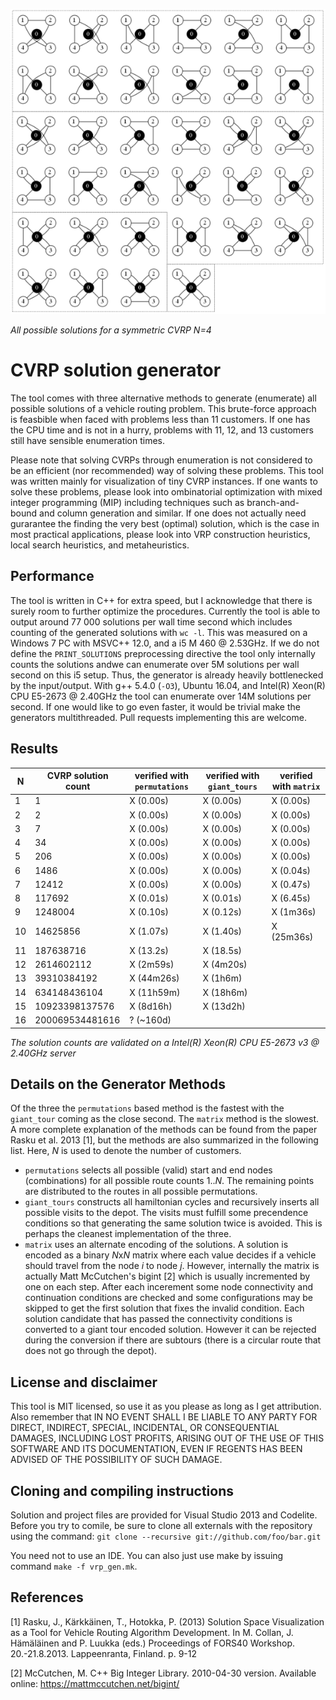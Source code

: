 ![solutions for cvrp](cvrp4_sols_sml.png)

*All possible solutions for a symmetric CVRP N=4*

# CVRP solution generator
The tool comes with three alternative methods to generate (enumerate) all possible solutions of a vehicle routing problem. This brute-force approach is feasbible when faced with problems less than 11 customers. If one has the CPU time and is not in a hurry, problems with 11, 12, and 13 customers still have sensible enumeration times.

Please note that solving CVRPs through enumeration is not considered to be an efficient (nor recommended) way of solving these problems. This tool was written mainly for visualization of tiny CVRP instances. If one wants to solve these problems, please look into ombinatorial optimization with mixed integer programming (MIP) including techniques such as branch-and-bound and column generation and similar. If one does not actually need gurarantee the finding the very best (optimal) solution, which is the case in most practical applications, please look into VRP construction heuristics, local search heuristics, and metaheuristics. 


## Performance

The tool is written in C++ for extra speed, but I acknowledge that there is surely room to further optimize the procedures. Currently the tool is able to output around 77 000 solutions per wall time second which includes counting of the generated solutions with `wc -l`. This was measured on a Windows 7 PC with MSVC++ 12.0, and a i5 M 460 @ 2.53GHz. If we do not define the `PRINT_SOLUTIONS` preprocessing directive the tool only internally counts the solutions andwe can enumerate over 5M solutions per wall second on this i5 setup. Thus, the generator is already heavily bottlenecked by the input/output. With g++ 5.4.0 (`-O3`), Ubuntu 16.04, and Intel(R) Xeon(R) CPU E5-2673 @ 2.40GHz the tool can enumerate over 14M solutions per second. If one would like to go even faster, it would be trivial make the generators multithreaded. Pull requests implementing this are welcome.

## Results

N | CVRP solution count | verified with `permutations` | verified with `giant_tours` | verified with `matrix`  
--- | --- | --- | --- | --- 
1 | 1                   | X (0.00s)  | X (0.00s) | X (0.00s)
2 | 2                   | X (0.00s)  | X (0.00s) | X (0.00s)
3 | 7                   | X (0.00s)  | X (0.00s) | X (0.00s)
4 | 34                  | X (0.00s)  | X (0.00s) | X (0.00s)
5 | 206                 | X (0.00s)  | X (0.00s) | X (0.00s)
6 | 1486                | X (0.00s)  | X (0.00s) | X (0.04s)
7 | 12412               | X (0.00s)  | X (0.00s) | X (0.47s)
8 | 117692              | X (0.01s)  | X (0.01s) | X (6.45s)
9 | 1248004             | X (0.10s)  | X (0.12s) | X (1m36s)
10 | 14625856           | X (1.07s)  | X (1.40s) | X (25m36s)
11 | 187638716          | X (13.2s)  | X (18.5s) | 
12 | 2614602112         | X (2m59s)  | X (4m20s) | 
13 | 39310384192        | X (44m26s) | X (1h6m) | 
14 | 634148436104       | X (11h59m) | X (18h6m) | 
15 | 10923398137576     | X (8d16h) | X (13d2h) |
16 | 200069534481616    | ? (~160d) |   | 


*The solution counts are validated on a Intel(R) Xeon(R) CPU E5-2673 v3 @ 2.40GHz server*

## Details on the Generator Methods

Of the three the `permutations` based method is the fastest with the `giant_tour` coming as the close second. The `matrix` method is the slowest. A more complete explanation of the methods can be found from the paper Rasku et al. 2013 [1], but the methods are also summarized in the following list. Here, *N* is used to denote the number of customers.
* `permutations` selects all possible (valid) start and end nodes (combinations) for all possible route counts 1..*N*. The remaining points are distributed to the routes in all possible permutations.
* `giant_tours` constructs all hamiltonian cycles and recursively inserts all possible visits to the depot. The visits must fulfill some precendence conditions so that generating the same solution twice is avoided. This is perhaps the cleanest implementation of the three.
* `matrix` uses an alternate encoding of the solutions. A solution is encoded as a binary *N*x*N* matrix where each value decides if a vehicle should travel from the node *i* to node *j*. However, internally the matrix is actually Matt McCutchen's bigint [2] which is usually incremented by one on each step. After each incerement some node connectivity and continuation conditions are checked and some configurations may be skipped to get the first solution that fixes the invalid condition. Each solution candidate that has passed the connectivity conditions is converted to a giant tour encoded solution. However it can be rejected during the conversion if there are subtours (there is a circular route that does not go through the depot). 

## License and disclaimer

This tool is MIT licensed, so use it as you please as long as I get attribution. Also remember that IN NO EVENT SHALL I BE LIABLE TO ANY PARTY FOR DIRECT, INDIRECT, SPECIAL, INCIDENTAL, OR CONSEQUENTIAL DAMAGES, INCLUDING LOST PROFITS, ARISING OUT OF THE USE OF THIS SOFTWARE AND ITS DOCUMENTATION, EVEN IF REGENTS HAS BEEN ADVISED OF THE POSSIBILITY OF SUCH DAMAGE.

## Cloning and compiling instructions

Solution and project files are provided for Visual Studio 2013 and Codelite. Before you try to comile, be sure to clone all externals with the repository using the command: `git clone --recursive git://github.com/foo/bar.git`

You need not to use an IDE. You can also just use make by issuing command `make -f vrp_gen.mk`.

## References

[1] Rasku, J., Kärkkäinen, T., Hotokka, P. (2013) Solution Space Visualization as a Tool for Vehicle Routing Algorithm Development. In M. Collan, J. Hämäläinen and P. Luukka (eds.) Proceedings of FORS40 Workshop. 20.-21.8.2013. Lappeenranta, Finland. p. 9-12

[2] McCutchen, M. C++ Big Integer Library. 2010-04-30 version. Available online: https://mattmccutchen.net/bigint/
